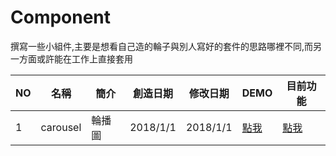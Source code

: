 # Component

撰寫一些小組件,主要是想看自己造的輪子與別人寫好的套件的思路哪裡不同,而另一方面或許能在工作上直接套用




|NO|名稱 | 簡介 | 創造日期|修改日期| DEMO|目前功能| 
|-----|-----|-----|------|-----|-----|-----|
|1| carousel |輪播圖 |2018/1/1|2018/1/1|[點我](https://leowangj.github.io/Component/carousel/index.html)|[點我](https://github.com/LeoWangJ/Component)
